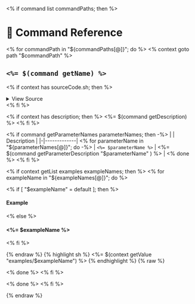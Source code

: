 <% if command list commandPaths; then %>

# 📓 Command Reference

<% for commandPath in "${commandPaths[@]}"; do %>
<% context goto path "$commandPath" %>

## `<%= $(command getName) %>`

<% if context has sourceCode.sh; then %>

<details>
  <summary>View Source</summary>

{% endraw %}
{% highlight sh %}
<%= $(context getValue sourceCode.sh) %>
{% endhighlight %}
{% raw %}

</details>
<% fi %>

<% if context has description; then %>
<%= $(command getDescription) %>
<% fi %>

<% if command getParameterNames parameterNames; then -%>
| | Description |
|-|-------------|
<% for parameterName in "${parameterNames[@]}"; do -%>
| `<%= $parameterName %>` | <%= $(command getParameterDescription "$parameterName" ) %> |
<% done %>
<% fi %>

<% if context getList examples exampleNames; then %>
<% for exampleName in "${exampleNames[@]}"; do %>

<% if [ "$exampleName" = default ]; then %>

#### Example

<% else %>

#### <%= $exampleName %>

<% fi %>

{% endraw %}
{% highlight sh %}
<%= $(context getValue "examples/$exampleName") %>
{% endhighlight %}
{% raw %}

<% done %>
<% fi %>

<% done %>
<% fi %>

{% endraw %}

